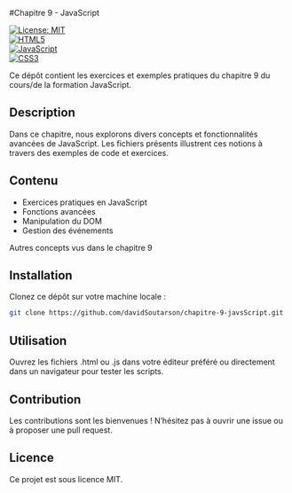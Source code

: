 #Chapitre 9 - JavaScript

[![License: MIT](https://img.shields.io/badge/License-MIT-yellow.svg)](https://opensource.org/licenses/MIT)  
[![HTML5](https://img.shields.io/badge/HTML5-E34F26?logo=html5&logoColor=white)](https://developer.mozilla.org/fr/docs/Web/HTML)  
[![JavaScript](https://img.shields.io/badge/JavaScript-F7DF1E?logo=javascript&logoColor=black)](https://developer.mozilla.org/fr/docs/Web/JavaScript)  
[![CSS3](https://img.shields.io/badge/CSS3-1572B6?logo=css3&logoColor=white)](https://developer.mozilla.org/fr/docs/Web/CSS)


Ce dépôt contient les exercices et exemples pratiques du chapitre 9 du cours/de la formation JavaScript.

## Description
Dans ce chapitre, nous explorons divers concepts et fonctionnalités avancées de JavaScript. Les fichiers présents illustrent ces notions à travers des exemples de code et exercices.

## Contenu
- Exercices pratiques en JavaScript
- Fonctions avancées
- Manipulation du DOM
- Gestion des événements

Autres concepts vus dans le chapitre 9

## Installation
Clonez ce dépôt sur votre machine locale :

```bash
git clone https://github.com/davidSoutarson/chapitre-9-javsScript.git
```

## Utilisation
Ouvrez les fichiers .html ou .js dans votre éditeur préféré ou directement dans un navigateur pour tester les scripts.

## Contribution
Les contributions sont les bienvenues !
N’hésitez pas à ouvrir une issue ou à proposer une pull request.

## Licence
Ce projet est sous licence MIT.
